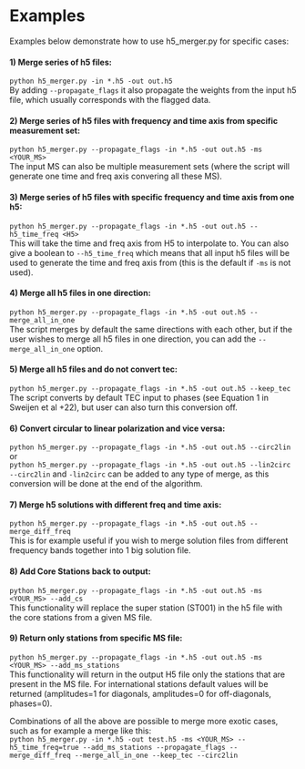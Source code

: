 # Examples

Examples below demonstrate how to use h5_merger.py for specific cases:

#### 1) Merge series of h5 files:

```python h5_merger.py -in *.h5 -out out.h5```\
By adding ```--propagate_flags``` it also propagate the weights from the input h5 file, which usually corresponds with the flagged data.

#### 2) Merge series of h5 files with frequency and time axis from specific measurement set:

```python h5_merger.py --propagate_flags -in *.h5 -out out.h5 -ms <YOUR_MS>```\
The input MS can also be multiple measurement sets (where the script will generate one time and freq axis convering all these MS).

#### 3) Merge series of h5 files with specific frequency and time axis from one h5:

```python h5_merger.py --propagate_flags -in *.h5 -out out.h5 --h5_time_freq <H5>```\
This will take the time and freq axis from H5 to interpolate to.
You can also give a boolean to ```--h5_time_freq``` which means that all input h5 files will be used to generate the time and freq axis from (this is the default if ```-ms``` is not used).

#### 4) Merge all h5 files in one direction:

```python h5_merger.py --propagate_flags -in *.h5 -out out.h5 --merge_all_in_one```\
The script merges by default the same directions with each other, but if the user wishes to merge all h5 files in one direction, you can add the ```--merge_all_in_one``` option.

#### 5) Merge all h5 files and do not convert tec:

```python h5_merger.py --propagate_flags -in *.h5 -out out.h5 --keep_tec```\
The script converts by default TEC input to phases (see Equation 1 in Sweijen et al +22), but user can also turn this conversion off.

#### 6) Convert circular to linear polarization and vice versa:

```python h5_merger.py --propagate_flags -in *.h5 -out out.h5 --circ2lin```\
or\
```python h5_merger.py --propagate_flags -in *.h5 -out out.h5 --lin2circ```\
```--circ2lin``` and ```-lin2circ``` can be added to any type of merge, as this conversion will be done at the end of the algorithm.

#### 7) Merge h5 solutions with different freq and time axis:

```python h5_merger.py --propagate_flags -in *.h5 -out out.h5 --merge_diff_freq```\
This is for example useful if you wish to merge solution files from different frequency bands together into 1 big solution file.

#### 8) Add Core Stations back to output:

```python h5_merger.py --propagate_flags -in *.h5 -out out.h5 -ms <YOUR_MS> --add_cs```\
This functionality will replace the super station (ST001) in the h5 file with the core stations from a given MS file.

#### 9) Return only stations from specific MS file:

```python h5_merger.py --propagate_flags -in *.h5 -out out.h5 -ms <YOUR_MS> --add_ms_stations```\
This functionality will return in the output H5 file only the stations that are present in the MS file. 
For international stations default values will be returned (amplitudes=1 for diagonals, amplitudes=0 for off-diagonals, phases=0).

Combinations of all the above are possible to merge more exotic cases, such as for example a merge like this:\
```python h5_merger.py -in *.h5 -out test.h5 -ms <YOUR_MS> --h5_time_freq=true --add_ms_stations --propagate_flags --merge_diff_freq --merge_all_in_one --keep_tec --circ2lin```
